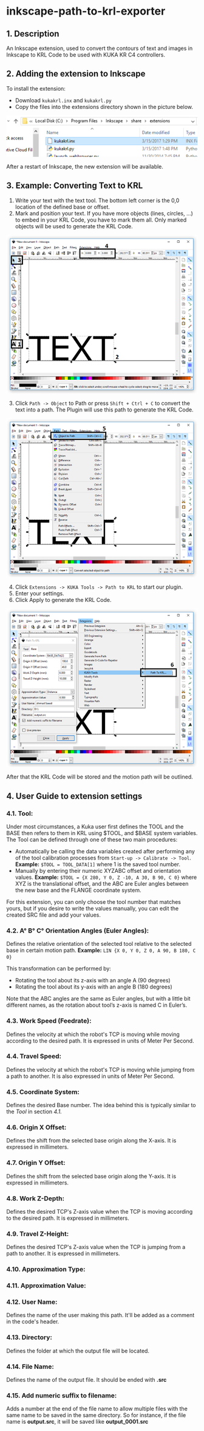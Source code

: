 # inkscape-path-to-krl-exporter

## 1. Description
An Inkscape extension, used to convert the contours of text and images in Inkscape to KRL Code to be used with KUKA KR C4 controllers.


## 2. Adding the extension to Inkscape
To install the extension:
* Download `kukakrl.inx` and `kukakrl.py`
* Copy the files into the extensions directory shown in the picture below.

![c:\Program Files\Inkscape\share\extensions](./screenshots/0.png)

After a restart of Inkscape, the new extension will be available.


## 3. Example: Converting Text to KRL
1. Write your text with the text tool. The bottom left corner is the 0,0 location of the defined base or offset.
2. Mark and position your text. If you have more objects (lines, circles, …) to embed in your KRL Code, you have to mark them all. Only marked objects will be used to generate the KRL Code.

![](./screenshots/1.png)

3. Click `Path -> Object` to Path or press `Shift + Ctrl + C` to convert the text into a path. The Plugin will use this path to generate the KRL Code.

![](./screenshots/2.png)

4. Click `Extensions -> KUKA Tools -> Path to KRL` to start our plugin.
5. Enter your settings.
6. Click Apply to generate the KRL Code.

![](./screenshots/3.png)

After that the KRL Code will be stored and the motion path will be outlined.


## 4. User Guide to extension settings
###   4.1. Tool:
Under most circumstances, a Kuka user first defines the TOOL and the BASE then refers to them in KRL using $TOOL, and $BASE system variables.
The Tool can be defined through one of these two main procedures:
* Automatically be calling the data variables created after performing any of the tool calibration processes from `Start-up -> Calibrate -> Tool`.
**Example:** `$TOOL = TOOL_DATA[1]`  where 1 is the saved tool number.
* Manually by entering their numeric XYZABC offset and orientation values.
**Example:** `$TOOL = {X 280, Y 0, Z -10, A 30, B 90, C 0}` where XYZ is the translational offset, and the ABC are Euler angles between the new base and the FLANGE coordinate system.

For this extension, you can only choose the tool number that matches yours, but if you desire to write the values manually, you can edit the created SRC file and add your values.

###   4.2. A° B° C° Orientation Angles (Euler Angles):
Defines the relative orientation of the selected tool relative to the selected base in certain motion path. 
**Example:** `LIN {X 0, Y 0, Z 0, A 90, B 180, C 0}`

This transformation can be performed by:
* Rotating the tool about its z-axis with an angle A (90 degrees)
* Rotating the tool about its y-axis with an angle B (180 degrees)

Note that the ABC angles are the same as Euler angles, but with a little bit different names, as the rotation about tool’s z-axis is named C in Euler’s.

###   4.3. Work Speed (Feedrate):
Defines the velocity at which the robot's TCP is moving while moving according to the desired path. It is expressed in units of Meter Per Second.

###   4.4. Travel Speed:
Defines the velocity at which the robot's TCP is moving while jumping from a path to another. It is also expressed in units of Meter Per Second.

###   4.5. Coordinate System:
Defines the desired Base number. The idea behind this is typically similar to the *Tool* in section *4.1.*

###   4.6. Origin X Offset:
Defines the shift from the selected base origin along the X-axis. It is expressed in millimeters. 

###   4.7. Origin Y Offset:
Defines the shift from the selected base origin along the Y-axis. It is expressed in millimeters. 

###   4.8. Work Z-Depth:
Defines the desired TCP's Z-axis value when the TCP is moving according to the desired path. It is expressed in millimeters.

###   4.9. Travel Z-Height:
Defines the desired TCP's Z-axis value when the TCP is jumping from a path to another. It is expressed in millimeters.

###   4.10. Approximation Type:

###   4.11. Approximation Value:

###   4.12. User Name:
Defines the name of the user making this path. It'll be added as a comment in the code's header.

###   4.13. Directory:
Defines the folder at which the output file will be located.

###   4.14. File Name:
Defines the name of the output file. It should be ended with **.src**

###   4.15. Add numeric suffix to filename:
Adds a number at the end of the file name to allow multiple files with the same name to be saved in the same directory.
So for instance, if the file name is **output.src**, it will be saved like **output_0001.src**

